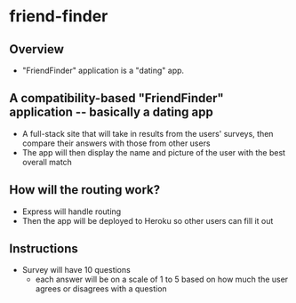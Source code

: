 # friend-finder
## Overview
- "FriendFinder" application is a "dating" app. 
## A compatibility-based "FriendFinder" application -- basically a dating app
- A full-stack site that will take in results from the users' surveys, then compare their answers with those from other users
- The app will then display the name and picture of the user with the best overall match
## How will the routing work?
- Express will handle routing
- Then the app will be deployed to Heroku so other users can fill it out
## Instructions
- Survey will have 10 questions
  - each answer will be on a scale of 1 to 5 based on how much the user agrees or disagrees with a question
